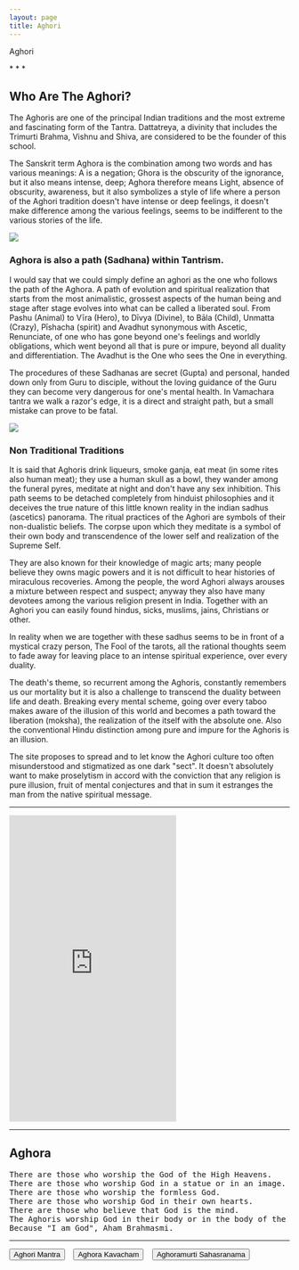 ```yaml
---
layout: page
title: Aghori
---
```



<p class="display-2 fw-bold">Aghori</p>
* * *

## Who Are The Aghori?

The Aghoris are one of the principal Indian traditions and the most extreme and fascinating form of the Tantra. Dattatreya, a divinity that includes the Trimurti Brahma, Vishnu and Shiva, are considered to be the founder of this school.

The Sanskrit term Aghora is the combination among two words and has various meanings: A is a negation; Ghora is the obscurity of the ignorance, but it also means intense, deep; Aghora therefore means Light, absence of obscurity, awareness, but it also symbolizes a style of life where a person of the Aghori tradition doesn't have intense or deep feelings, it doesn't make difference among the various feelings, seems to be indifferent to the various stories of the life.

<img class="w-100 border border-danger" src="{{ '/assets/imgs/pages/aghori/skull.jpg' | absolute_url }}" />

### Aghora is also a path (Sadhana) within Tantrism.

I would say that we could simply define an aghori as the one who follows the path of the Aghora. A path of evolution and spiritual realization that starts from the most animalistic, grossest aspects of the human being and stage after stage evolves into what can be called a liberated soul. From Pashu (Animal) to Vīra (Hero), to Dīvya (Divine), to Bāla (Child), Unmatta (Crazy), Pīshacha (spirit) and Avadhut synonymous with Ascetic, Renunciate, of one who has gone beyond one's feelings and worldly obligations, which went beyond all that is pure or impure, beyond all duality and differentiation. The Avadhut is the One who sees the One in everything.

The procedures of these Sadhanas are secret (Gupta) and personal, handed down only from Guru to disciple, without the loving guidance of the Guru they can become very dangerous for one's mental health. In Vamachara tantra we walk a razor's edge, it is a direct and straight path, but a small mistake can prove to be fatal.

<img class="w-100 border border-danger" src="{{ '/assets/imgs/babas/sadhu.jpeg' | absolute_url }}" />

### Non Traditional Traditions

It is said that Aghoris drink liqueurs, smoke ganja, eat meat (in some rites also human meat); they use a human skull as a bowl, they wander among the funeral pyres, meditate at night and don't have any sex inhibition. This path seems to be detached completely from hinduist philosophies and it deceives the true nature of this little known reality in the indian sadhus (ascetics) panorama. The ritual practices of the Aghori are symbols of their non-dualistic beliefs. The corpse upon which they meditate is a symbol of their own body and transcendence of the lower self and realization of the Supreme Self.

They are also known for their knowledge of magic arts; many people believe they owns magic powers and it is not difficult to hear histories of miraculous recoveries. Among the people, the word Aghori always arouses a mixture between respect and suspect; anyway they also have many devotees among the various religion present in India. Together with an Aghori you can easily found hindus, sicks, muslims, jains, Christians or other.

In reality when we are together with these sadhus seems to be in front of a mystical crazy person, The Fool of the tarots, all the rational thoughts seem to fade away for leaving place to an intense spiritual experience, over every duality.

The death's theme, so recurrent among the Aghoris, constantly remembers us our mortality but it is also a challenge to transcend the duality between life and death. Breaking every mental scheme, going over every taboo makes aware of the illusion of this world and becomes a path toward the liberation (moksha), the realization of the itself with the absolute one. Also the conventional Hindu distinction among pure and impure for the Aghoris is an illusion.

The site proposes to spread and to let know the Aghori culture too often misunderstood and stigmatized as one dark "sect". It doesn't absolutely want to make proselytism in accord with the conviction that any religion is pure illusion, fruit of mental conjectures and that in sum it estranges the man from the native spiritual message.

* * *

<iframe class="w-100" height="550" src="https://www.youtube.com/embed/CvKKqkGlX3w" title="YouTube video player" frameborder="0" allow="accelerometer; autoplay; clipboard-write; encrypted-media; gyroscope; picture-in-picture; web-share" allowfullscreen></iframe>

* * *

## Aghora

<pre class="text-warning">
There are those who worship the God of the High Heavens.
There are those who worship God in a statue or in an image.
There are those who worship the formless God.
There are those who worship God in their own hearts.
There are those who believe that God is the mind.
The Aghoris worship God in their body or in the body of the others.
Because "I am God", Aham Brahmasmi.
</pre>

* * *

<div class="btn-group d-flex justify-content-center py-5" role="group">
  <button type="button" class="btn btn-warning">Aghori Mantra</button>&nbsp;&nbsp;&nbsp; 
  <button type="button" class="btn btn-warning">Aghora Kavacham</button>&nbsp;&nbsp;&nbsp;
  <button type="button" class="btn btn-warning">Aghoramurti Sahasranama</button>
</div>
